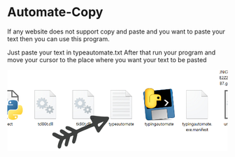# Automate-Copy
If any website does not support copy and paste and you want to paste your text then you can use this program.

Just paste your text in typeautomate.txt
After that run your program and move your cursor to the place where you want your text to be pasted

![Image1](/Images/1.jpg)
